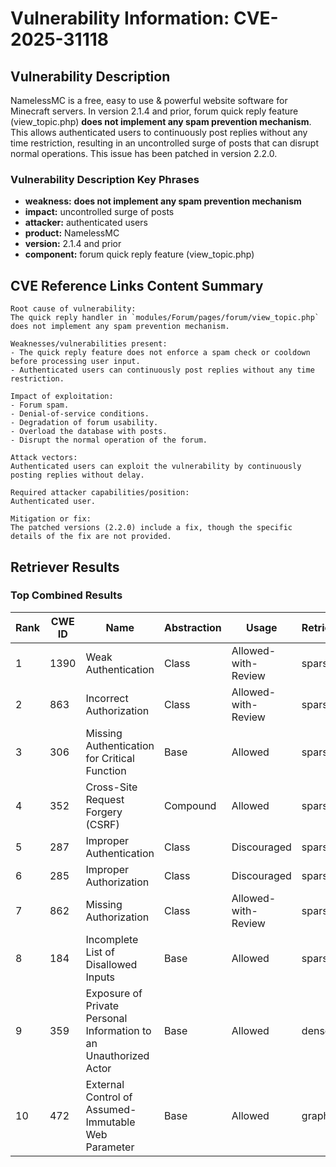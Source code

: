 # Vulnerability Information: CVE-2025-31118

## Vulnerability Description
NamelessMC is a free, easy to use & powerful website software for Minecraft servers. In version 2.1.4 and prior, forum quick reply feature (view_topic.php) **does not implement any spam prevention mechanism**. This allows authenticated users to continuously post replies without any time restriction, resulting in an uncontrolled surge of posts that can disrupt normal operations. This issue has been patched in version 2.2.0.

### Vulnerability Description Key Phrases
- **weakness:** **does not implement any spam prevention mechanism**
- **impact:** uncontrolled surge of posts
- **attacker:** authenticated users
- **product:** NamelessMC
- **version:** 2.1.4 and prior
- **component:** forum quick reply feature (view_topic.php)

## CVE Reference Links Content Summary
```
Root cause of vulnerability:
The quick reply handler in `modules/Forum/pages/forum/view_topic.php` does not implement any spam prevention mechanism.

Weaknesses/vulnerabilities present:
- The quick reply feature does not enforce a spam check or cooldown before processing user input.
- Authenticated users can continuously post replies without any time restriction.

Impact of exploitation:
- Forum spam.
- Denial-of-service conditions.
- Degradation of forum usability.
- Overload the database with posts.
- Disrupt the normal operation of the forum.

Attack vectors:
Authenticated users can exploit the vulnerability by continuously posting replies without delay.

Required attacker capabilities/position:
Authenticated user.

Mitigation or fix:
The patched versions (2.2.0) include a fix, though the specific details of the fix are not provided.
```

## Retriever Results

### Top Combined Results

| Rank | CWE ID | Name | Abstraction | Usage  | Retrievers | Individual Scores |
|------|--------|------|-------------|-------|------------|-------------------|
| 1 | 1390 | Weak Authentication | Class | Allowed-with-Review | sparse | 0.316 |
| 2 | 863 | Incorrect Authorization | Class | Allowed-with-Review | sparse | 0.309 |
| 3 | 306 | Missing Authentication for Critical Function | Base | Allowed | sparse | 0.306 |
| 4 | 352 | Cross-Site Request Forgery (CSRF) | Compound | Allowed | sparse | 0.300 |
| 5 | 287 | Improper Authentication | Class | Discouraged | sparse | 0.292 |
| 6 | 285 | Improper Authorization | Class | Discouraged | sparse | 0.292 |
| 7 | 862 | Missing Authorization | Class | Allowed-with-Review | sparse | 0.291 |
| 8 | 184 | Incomplete List of Disallowed Inputs | Base | Allowed | sparse | 0.288 |
| 9 | 359 | Exposure of Private Personal Information to an Unauthorized Actor | Base | Allowed | dense | 0.413 |
| 10 | 472 | External Control of Assumed-Immutable Web Parameter | Base | Allowed | graph | 0.002 |

